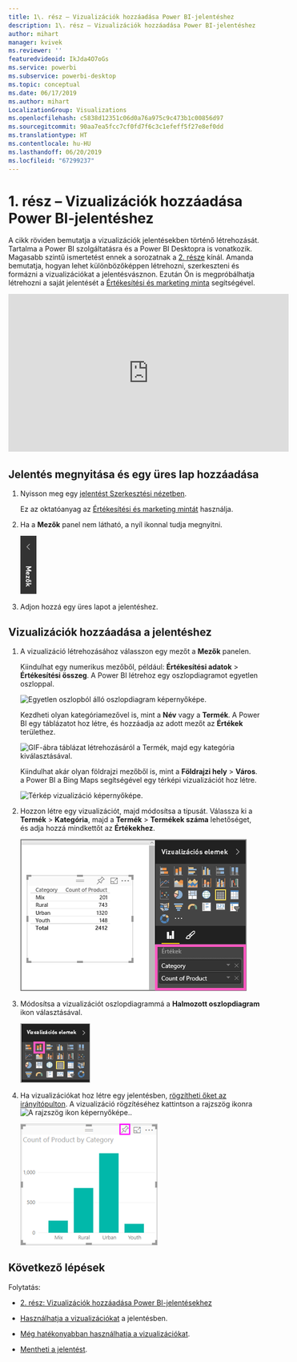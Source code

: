 ```yaml
---
title: 1\. rész – Vizualizációk hozzáadása Power BI-jelentéshez
description: 1\. rész – Vizualizációk hozzáadása Power BI-jelentéshez
author: mihart
manager: kvivek
ms.reviewer: ''
featuredvideoid: IkJda4O7oGs
ms.service: powerbi
ms.subservice: powerbi-desktop
ms.topic: conceptual
ms.date: 06/17/2019
ms.author: mihart
LocalizationGroup: Visualizations
ms.openlocfilehash: c5838d12351c06d0a76a975c9c473b1c00856d97
ms.sourcegitcommit: 90aa7ea5fcc7cf0fd7f6c3c1efeff5f27e8ef0dd
ms.translationtype: HT
ms.contentlocale: hu-HU
ms.lasthandoff: 06/20/2019
ms.locfileid: "67299237"
---
```

# <a name="part-1-add-visualizations-to-a-power-bi-report"></a>1\. rész – Vizualizációk hozzáadása Power BI-jelentéshez

A cikk röviden bemutatja a vizualizációk jelentésekben történő létrehozását. Tartalma a Power BI szolgáltatásra és a Power BI Desktopra is vonatkozik. Magasabb szintű ismertetést ennek a sorozatnak a [2. része](power-bi-report-add-visualizations-ii.md) kínál. Amanda bemutatja, hogyan lehet különbözőképpen létrehozni, szerkeszteni és formázni a vizualizációkat a jelentésvásznon. Ezután Ön is megpróbálhatja létrehozni a saját jelentését a [Értékesítési és marketing minta](../sample-datasets.md) segítségével.

<iframe width="560" height="315" src="https://www.youtube.com/embed/IkJda4O7oGs" frameborder="0" allowfullscreen></iframe>

## <a name="open-a-report-and-add-a-new-page"></a>Jelentés megnyitása és egy üres lap hozzáadása

1. Nyisson meg egy [jelentést Szerkesztési nézetben](../service-interact-with-a-report-in-editing-view.md).

    Ez az oktatóanyag az [Értékesítési és marketing mintát](../sample-datasets.md) használja.

1. Ha a **Mezők** panel nem látható, a nyíl ikonnal tudja megnyitni.

   ![](media/power-bi-report-add-visualizations-i/pbi_nancy_fieldsfiltersarrow.png)

1. Adjon hozzá egy üres lapot a jelentéshez.

## <a name="add-visualizations-to-the-report"></a>Vizualizációk hozzáadása a jelentéshez

1. A vizualizáció létrehozásához válasszon egy mezőt a **Mezők** panelen.

    Kiindulhat egy numerikus mezőből, például: **Értékesítési adatok** > **Értékesítési összeg**. A Power BI létrehoz egy oszlopdiagramot egyetlen oszloppal.

    ![Egyetlen oszlopból álló oszlopdiagram képernyőképe.](media/power-bi-report-add-visualizations-i/pbi_onecolchart.png)

    Kezdheti olyan kategóriamezővel is, mint a **Név** vagy a **Termék**. A Power BI egy táblázatot hoz létre, és hozzáadja az adott mezőt az **Értékek** területhez.

    ![GIF-ábra táblázat létrehozásáról a Termék, majd egy kategória kiválasztásával.](media/power-bi-report-add-visualizations-i/pbi_agif_createchart3.gif)

    Kiindulhat akár olyan földrajzi mezőből is, mint a **Földrajzi hely** > **Város**. a Power BI a Bing Maps segítségével egy térképi vizualizációt hoz létre.

    ![Térkép vizualizáció képernyőképe.](media/power-bi-report-add-visualizations-i/power-bi-map.png)

1. Hozzon létre egy vizualizációt, majd módosítsa a típusát. Válassza ki a **Termék** > **Kategória**, majd a **Termék** > **Termékek száma** lehetőséget, és adja hozzá mindkettőt az **Értékekhez**.

   ![A Mezők panel képernyőképe az Értékek terület kiemelésével.](media/power-bi-report-add-visualizations-i/part1table1.png)

1. Módosítsa a vizualizációt oszlopdiagrammá a **Halmozott oszlopdiagram** ikon választásával.

   ![Képernyőkép a Vizualizációk panelről, a Halmozott oszlopdiagram ikon kiemelésével.](media/power-bi-report-add-visualizations-i/part1converttocolumn.png)

1. Ha vizualizációkat hoz létre egy jelentésben, [rögzítheti őket az irányítópulton](../service-dashboard-pin-tile-from-report.md). A vizualizáció rögzítéséhez kattintson a rajzszög ikonra ![A rajzszög ikon képernyőképe.](media/power-bi-report-add-visualizations-i/pinnooutline.png).

   ![Oszlopdiagram vizualizáció képernyőképe a rajzszög ikon kiemelésével.](media/power-bi-report-add-visualizations-i/part1pin1.png)
  
## <a name="next-steps"></a>Következő lépések

 Folytatás:

* [2. rész: Vizualizációk hozzáadása Power BI-jelentésekhez](power-bi-report-add-visualizations-ii.md)

* [Használhatja a vizualizációkat](../consumer/end-user-reading-view.md) a jelentésben.

* [Még hatékonyabban használhatja a vizualizációkat](power-bi-report-visualizations.md).

* [Mentheti a jelentést](../service-report-save.md).
